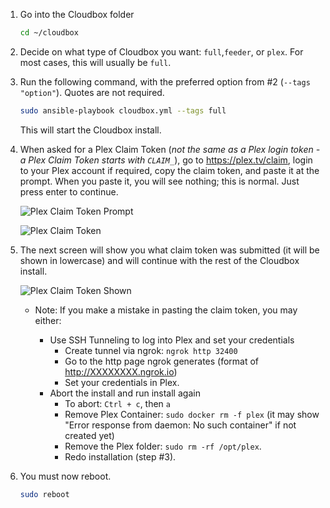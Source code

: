 
1. Go into the Cloudbox folder

    ```bash
    cd ~/cloudbox
    ```

2. Decide on what type of Cloudbox you want: `full`,`feeder`, or `plex`. For most cases, this will usually be `full`. 

3. Run the following command, with the preferred option from #2 (`--tags "option"`). Quotes are not required.
     
   ```bash
   sudo ansible-playbook cloudbox.yml --tags full
   ```

   This will start the Cloudbox install.

4. When asked for a Plex Claim Token (_not the same as a Plex login token - a Plex Claim Token starts with `CLAIM_`_), go to https://plex.tv/claim, login to your Plex account if required, copy the claim token, and paste it at the prompt. When you paste it, you will see nothing; this is normal. Just press enter to continue.

    ![Plex Claim Token Prompt](http://i.imgur.com/SkRnay2.png)

    ![Plex Claim Token](https://i.imgur.com/HZJ2Oqo.png)

5. The next screen will show you what claim token was submitted (it will be shown in lowercase) and will continue with the rest of the Cloudbox install.

    ![Plex Claim Token Shown](http://i.imgur.com/ubnNg3I.png)

    - Note: If you make a mistake in pasting the claim token, you may either:
 
      - Use SSH Tunneling to log into Plex and set your credentials
        - Create tunnel via ngrok: `ngrok http 32400`
        - Go to the http page ngrok generates (format of http://XXXXXXXX.ngrok.io)
        - Set your credentials in Plex. 
      - Abort the install and run install again
        - To abort: `Ctrl + c`, then `a`  
        - Remove Plex Container: `sudo docker rm -f plex` (it may show "Error response from daemon: No such container" if not created yet)
        - Remove the Plex folder: `sudo rm -rf /opt/plex`. 
        - Redo installation (step #3). 


6. You must now reboot.
    ```bash
    sudo reboot
     ```
